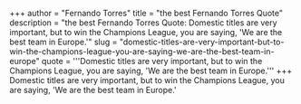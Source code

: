+++
author = "Fernando Torres"
title = "the best Fernando Torres Quote"
description = "the best Fernando Torres Quote: Domestic titles are very important, but to win the Champions League, you are saying, 'We are the best team in Europe.'"
slug = "domestic-titles-are-very-important-but-to-win-the-champions-league-you-are-saying-we-are-the-best-team-in-europe"
quote = '''Domestic titles are very important, but to win the Champions League, you are saying, 'We are the best team in Europe.'''
+++
Domestic titles are very important, but to win the Champions League, you are saying, 'We are the best team in Europe.'
